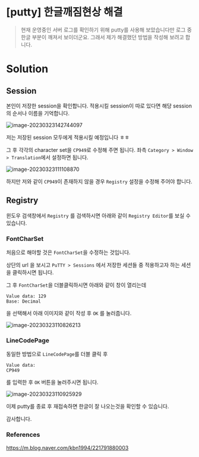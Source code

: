 # [putty] 한글깨짐현상 해결

> 현재 운영중인 서버 로그를 확인하기 위해 putty를 사용해 보았습니다만 로그 중 한글 부분이 깨져서 보이더군요. 그래서 제가 해결했던 방법을 작성해 보려고 합니다.

# Solution

## Session

본인이 저장한 session을 확인합니다. 적용시킬 session이 따로 있다면 해당 session의 순서나 이름을 기억합니다.

![image-20230323142744097](C:\Users\admin\Documents\GitHub\blog-contents-b\computer-science\networks\putty\한글깨짐.assets\image-20230323142744097.png)

저는 저장된 session 모두에게 적용시킬 예정입니다 ㅎㅎ

그 후 각각의 character set을 `CP949`로 수정해 주면 됩니다. 좌측 `Category > Window > Translation`에서 설정하면 됩니다.

![image-20230323111108870](C:\Users\admin\Documents\GitHub\blog-contents-b\computer-science\networks\putty\한글깨짐.assets\image-20230323111108870.png)

하지만 저와 같이 `CP949`이 존재하지 않을 경우 `Registry` 설정을 수정해 주어야 합니다. 

## Registry 

윈도우 검색창에서 `Registry` 를 검색하시면 아래와 같이 `Registry Editor`를 보실 수 있습니다.

### FontCharSet

처음으로 해야할 것은 `FontCharSet`을 수정하는 것입니다.

상단의 url 을 보시고 `PuTTY > Sessions` 에서 저장한 세션들 중 적용하고자 하는 세션을 클릭하시면 됩니다.

그 후 `FontCharSet`을 더블클릭하시면 아래와 같이 창이 열리는데 

```
Value data: 129
Base: Decimal
```

을 선택해서 아래 이미지와 같이 작성 후 `OK` 를 눌러줍니다.

![image-20230323110826213](C:\Users\admin\Documents\GitHub\blog-contents-b\computer-science\networks\putty\한글깨짐.assets\image-20230323110826213.png)



### LineCodePage

동일한 방법으로 `LineCodePage`를 더블 클릭 후 

```
Value data: 
CP949
```

를 입력한 후 `OK` 버튼을 눌러주시면 됩니다.

![image-20230323110925929](C:\Users\admin\Documents\GitHub\blog-contents-b\computer-science\networks\putty\한글깨짐.assets\image-20230323110925929-1679549694412-1.png)



이제 putty를 종료 후 재접속하면 한글이 잘 나오는것을 확인할 수 있습니다.



감사합니다.





### References

https://m.blog.naver.com/kbn1994/221791880003